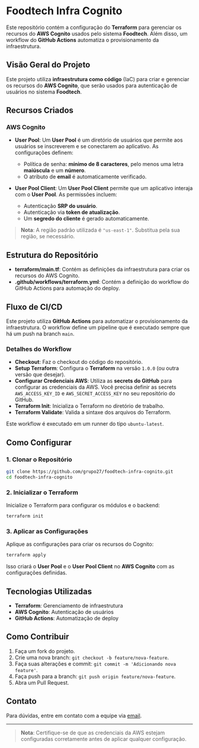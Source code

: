 
# Foodtech Infra Cognito

Este repositório contém a configuração do **Terraform** para gerenciar os recursos do **AWS Cognito** usados pelo sistema **Foodtech**. Além disso, um workflow do **GitHub Actions** automatiza o provisionamento da infraestrutura.

## Visão Geral do Projeto
 
Este projeto utiliza **infraestrutura como código** (IaC) para criar e gerenciar os recursos do **AWS Cognito**, que serão usados para autenticação de usuários no sistema **Foodtech**.

## Recursos Criados

### AWS Cognito

- **User Pool**: Um **User Pool** é um diretório de usuários que permite aos usuários se inscreverem e se conectarem ao aplicativo. As configurações definem:
  - Política de senha: **mínimo de 8 caracteres**, pelo menos uma letra **maiúscula** e um **número**.
  - O atributo de **email** é automaticamente verificado.

- **User Pool Client**: Um **User Pool Client** permite que um aplicativo interaja com o **User Pool**. As permissões incluem:
  - Autenticação **SRP do usuário**.
  - Autenticação via **token de atualização**.
  - Um **segredo do cliente** é gerado automaticamente.

> **Nota**: A região padrão utilizada é `"us-east-1"`. Substitua pela sua região, se necessário.

## Estrutura do Repositório

- **terraform/main.tf**: Contém as definições da infraestrutura para criar os recursos do AWS Cognito.
- **.github/workflows/terraform.yml**: Contém a definição do workflow do GitHub Actions para automação do deploy.

## Fluxo de CI/CD

Este projeto utiliza **GitHub Actions** para automatizar o provisionamento da infraestrutura. O workflow define um pipeline que é executado sempre que há um push na branch `main`.

### Detalhes do Workflow

- **Checkout**: Faz o checkout do código do repositório.
- **Setup Terraform**: Configura o **Terraform** na versão `1.0.0` (ou outra versão que desejar).
- **Configurar Credenciais AWS**: Utiliza as **secrets do GitHub** para configurar as credenciais da AWS. Você precisa definir as secrets `AWS_ACCESS_KEY_ID` e `AWS_SECRET_ACCESS_KEY` no seu repositório do GitHub.
- **Terraform Init**: Inicializa o Terraform no diretório de trabalho.
- **Terraform Validate**: Valida a sintaxe dos arquivos do Terraform.

Este workflow é executado em um runner do tipo `ubuntu-latest`.

## Como Configurar

### 1. Clonar o Repositório

```sh
git clone https://github.com/grupo27/foodtech-infra-cognito.git
cd foodtech-infra-cognito
```

### 2. Inicializar o Terraform

Inicialize o Terraform para configurar os módulos e o backend:

```sh
terraform init
```

### 3. Aplicar as Configurações

Aplique as configurações para criar os recursos do Cognito:

```sh
terraform apply
```

Isso criará o **User Pool** e o **User Pool Client** no **AWS Cognito** com as configurações definidas.

## Tecnologias Utilizadas

- **Terraform**: Gerenciamento de infraestrutura
- **AWS Cognito**: Autenticação de usuários
- **GitHub Actions**: Automatização de deploy

## Como Contribuir

1. Faça um fork do projeto.
2. Crie uma nova branch: `git checkout -b feature/nova-feature`.
3. Faça suas alterações e commit: `git commit -m 'Adicionando nova feature'`.
4. Faça push para a branch: `git push origin feature/nova-feature`.
5. Abra um Pull Request.

## Contato

Para dúvidas, entre em contato com a equipe via [email](mailto:support@foodtech.com).

---

> **Nota**: Certifique-se de que as credenciais da AWS estejam configuradas corretamente antes de aplicar qualquer configuração.

